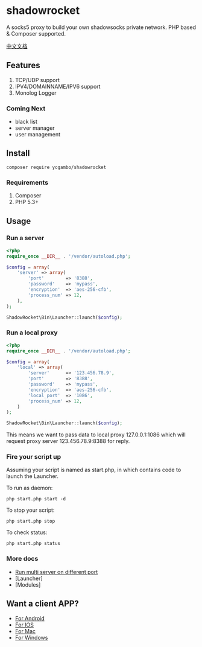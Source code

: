 # shadowrocket

A socks5 proxy to build your own shadowsocks private network. PHP based & Composer supported.

[中文文档](doc/README-chn.md)

## Features
1. TCP/UDP support
2. IPV4/DOMAINNAME/IPV6 support
3. Monolog Logger

### Coming Next
- black list
- server manager
- user management


## Install

    composer require ycgambo/shadowrocket

### Requirements
1. Composer
2. PHP 5.3+

## Usage

### Run a server

```php
<?php
require_once __DIR__ . '/vendor/autoload.php';

$config = array(
    'server' => array(
        'port'        => '8388',
        'password'    => 'mypass',
        'encryption'  => 'aes-256-cfb',
        'process_num' => 12,
    ),
);

ShadowRocket\Bin\Launcher::launch($config);
```

### Run a local proxy

```php
<?php
require_once __DIR__ . '/vendor/autoload.php';

$config = array(
    'local' => array(
        'server'      => '123.456.78.9',
        'port'        => '8388',
        'password'    => 'mypass',
        'encryption'  => 'aes-256-cfb',
        'local_port'  => '1086',
        'process_num' => 12,
    )
);

ShadowRocket\Bin\Launcher::launch($config);
```

This means we want to pass data to local proxy 127.0.0.1:1086 which 
will request proxy server 123.456.78.9:8388 for reply.

### Fire your script up

Assuming your script is named as start.php, in which contains code to launch the Launcher.

To run as daemon:

    php start.php start -d

To stop your script:

    php start.php stop

To check status:

    php start.php status

### More docs
- [Run multi server on different port](/doc/multi-server.md)
- [Launcher]
- [Modules]

## Want a client APP?

- [For Android](https://github.com/shadowsocks/shadowsocks-android/releases)
- [For IOS](https://itunes.apple.com/cn/app/superwingy/id1290093815?mt=8)
- [For Mac](https://github.com/shadowsocks/ShadowsocksX-NG/releases) 
- [For Windows](https://github.com/shadowsocks/shadowsocks-windows/releases)
